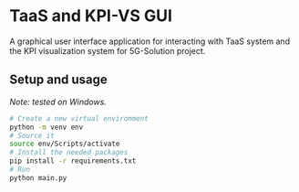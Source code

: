 # TaaS and KPI-VS GUI
A graphical user interface application for interacting with TaaS system and the KPI visualization system for 5G-Solution project.

## Setup and usage
_Note: tested on Windows._

```sh
# Create a new virtual environment
python -m venv env
# Source it
source env/Scripts/activate
# Install the needed packages
pip install -r requirements.txt
# Run
python main.py
```
